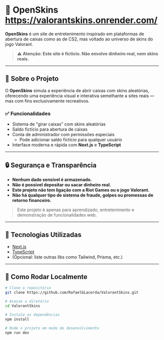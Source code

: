 # 🎯 OpenSkins https://valorantskins.onrender.com/

**OpenSkins** é um site de entretenimento inspirado em plataformas de abertura de caixas como as de CS2, mas voltado ao universo de skins do jogo Valorant.

> ⚠️ **Atenção: Este site é fictício. Não envolve dinheiro real, nem skins reais.**

---

## 🧩 Sobre o Projeto

O **OpenSkins** simula a experiência de abrir caixas com skins aleatórias, oferecendo uma experiência visual e interativa semelhante a sites reais — mas com fins exclusivamente recreativos.

### ✅ Funcionalidades

- Sistema de "girar caixas" com skins aleatórias
- Saldo fictício para abertura de caixas
- Conta de administrador com permissões especiais
  - Pode adicionar saldo fictício para qualquer usuário
- Interface moderna e rápida com **Next.js** e **TypeScript**

---

## 🔒 Segurança e Transparência

- **Nenhum dado sensível é armazenado.**
- **Não é possível depositar ou sacar dinheiro real.**
- **Este projeto não tem ligação com a Riot Games ou o jogo Valorant.**
- **Não há qualquer tipo de sistema de fraude, golpes ou promessas de retorno financeiro.**

> Este projeto é apenas para aprendizado, entretenimento e demonstração de funcionalidades web.

---

## 🚀 Tecnologias Utilizadas

- [Next.js](https://nextjs.org/)
- [TypeScript](https://www.typescriptlang.org/)
- (Opcional: liste outras libs como Tailwind, Prisma, etc.)

---

## 🧪 Como Rodar Localmente

```bash
# Clone o repositório
git clone https://github.com/RafaelGLacerda/ValorantSkins.git

# Acesse o diretório
cd ValorantSkins

# Instale as dependências
npm install

# Rode o projeto em modo de desenvolvimento
npm run dev
